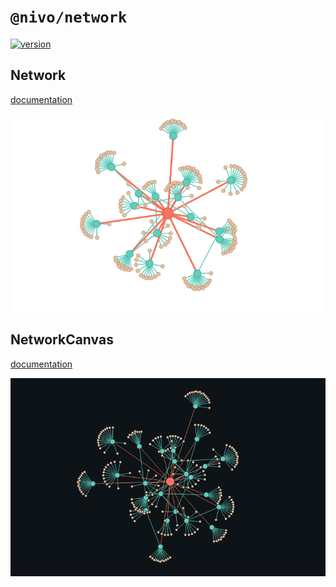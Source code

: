 # `@nivo/network`

[![version](https://img.shields.io/npm/v/@nivo/network.svg?style=flat-square)](https://www.npmjs.com/package/@nivo/network)

## Network

[documentation](http://nivo.rocks/network/)

![Network](https://raw.githubusercontent.com/plouc/nivo/master/packages/network/doc/network.png)

## NetworkCanvas

[documentation](http://nivo.rocks/network/canvas/)

![NetworkCanvas](https://raw.githubusercontent.com/plouc/nivo/master/packages/network/doc/network-canvas.png)

